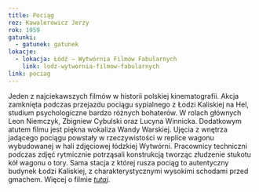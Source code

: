 ```yaml
---
title: Pociąg
rez: Kawalerowicz Jerzy
rok: 1959
gatunki: 
  - gatunek: gatunek
lokacje:
  - lokacja: Łódź – Wytwórnia Filmów Fabularnych
    link: lodz-wytwornia-filmow-fabularnych
link: pociag
---
```

Jeden z najciekawszych filmów w historii polskiej kinematografii. Akcja zamknięta podczas przejazdu pociągu sypialnego z Łodzi Kaliskiej na Hel, studium psychologiczne bardzo różnych bohaterów. W rolach głównych Leon Niemczyk, Zbigniew Cybulski oraz Lucyna Winnicka. Dodatkowym atutem filmu jest piękna wokaliza Wandy Warskiej.
Ujęcia z wnętrza jadącego pociągu powstały w rzeczywistości w replice wagonu wybudowanej w hali zdjęciowej łódzkiej Wytwórni. Pracownicy techniczni podczas zdjęć rytmicznie potrząsali konstrukcją tworząc złudzenie stukotu kół wagonu o tory. Sama stacja z której rusza pociąg to autentyczny budynek Łodzi Kaliskiej, z charakterystycznymi wysokimi schodami przed gmachem. 
Więcej o filmie [*tutaj*](http://www.filmpolski.pl/fp/index.php?film=122322).

